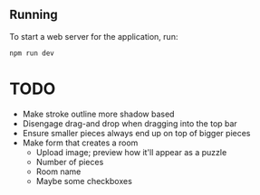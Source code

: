 ## Running

To start a web server for the application, run:

    npm run dev

# TODO
- Make stroke outline more shadow based
- Disengage drag-and drop when dragging into the top bar
- Ensure smaller pieces always end up on top of bigger pieces
- Make form that creates a room
  - Upload image; preview how it'll appear as a puzzle
  - Number of pieces
  - Room name
  - Maybe some checkboxes

